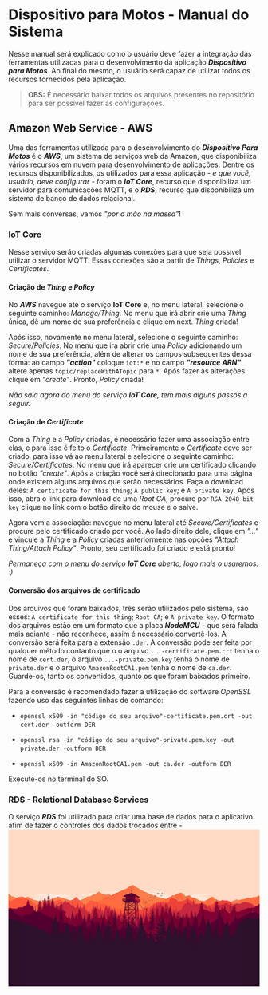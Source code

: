 # Dispositivo para Motos - Manual do Sistema
Nesse manual será explicado como o usuário deve fazer a integração das ferramentas utilizadas para o desenvolvimento da aplicação ***Dispositivo para Motos***. Ao final do mesmo, o usuário será capaz de utilizar todos os recursos fornecidos pela aplicação.

> **OBS:** É necessário baixar todos os arquivos presentes no repositório para ser possível fazer as configurações. 

## Amazon Web Service - AWS

Uma das ferramentas utilizada para o desenvolvimento do ***Dispositivo Para Motos*** é o ***AWS***, um sistema de serviços web da Amazon, que disponibiliza vários recursos em nuvem para desenvolvimento de aplicações. Dentre os recursos disponibilizados, os utilizados para essa aplicação *- e que você, usuário, deve configurar -* foram o ***IoT Core***, recurso que disponibiliza um servidor para comunicações MQTT, e o ***RDS***, recurso que disponibiliza um sistema de banco de dados relacional.

Sem mais conversas, vamos *"por a mão na massa"*!

### IoT Core

Nesse serviço serão criadas algumas conexões para que seja possível utilizar o servidor MQTT. Essas conexões são a partir de *Things*, *Policies* e *Certificates*.

#### Criação de *Thing* e *Policy*

No ***AWS*** navegue até o serviço **IoT Core** e, no menu lateral, selecione o seguinte caminho: *Manage/Thing*. No menu que irá abrir crie uma *Thing* única, dê um nome de sua preferência  e clique em next. *Thing* criada!

Após isso, novamente no menu lateral, selecione o seguinte caminho: *Secure/Policies*. No menu que irá abrir crie uma *Policy* adicionando um nome de sua preferência, além de alterar os campos subsequentes dessa forma: ao campo ***"action"*** coloque ``iot:*`` e no campo ***"resource ARN"*** altere apenas ``topic/replaceWithATopic`` para ``*``. Após fazer as alterações clique em *"create"*. Pronto, *Policy* criada!

*Não saia agora do menu do serviço **IoT Core**, tem mais alguns passos a seguir.*

#### Criação de *Certificate*

Com a *Thing* e a *Policy* criadas, é necessário fazer uma associação entre elas, e para isso é feito o *Certificate*. Primeiramente o *Certificate* deve ser criado, para isso vá ao menu lateral e selecione o seguinte caminho: *Secure/Certificates*. No menu que irá aparecer crie um certificado clicando no botão *"create"*. Após a criação você será direcionado para uma página onde existem alguns arquivos que serão necessários. Faça o download deles: ``A certificate for this thing``; ``A public key``; e ``A private key``. Após isso, abra o link para download de uma *Root CA*, procure por ``RSA 2048 bit key`` clique no link com o botão direito do mouse e o salve.

Agora vem a associação: navegue no menu lateral até *Secure/Certificates* e procure pelo certificado criado por você. Ao lado direito dele, clique em *"..."* e vincule a *Thing* e a *Policy* criadas anteriormente nas opções *"Attach Thing/Attach Policy"*. Pronto, seu certificado foi criado e está pronto!

*Permaneça com o menu do serviço **IoT Core** aberto, logo mais o usaremos. :)*

#### Conversão dos arquivos de certificado

Dos arquivos que foram baixados, três serão utilizados pelo sistema, são esses: ``A certificate for this thing``; ``Root CA``; e ``A private key``. O formato dos arquivos estão em um formato que a placa ***NodeMCU*** - que será falada mais adiante - não reconhece, assim é necessário convertê-los. A conversão será feita para a extensão ``.der``. A conversão pode ser feita por qualquer método contanto que o o arquivo ``...-certificate.pem.crt`` tenha o nome de ``cert.der``, o arquivo ``...-private.pem.key`` tenha o nome de ``private.der`` e o arquivo ``AmazonRootCA1.pem`` tenha o nome de ``ca.der``. Guarde-os, tanto os convertidos, quanto os que foram baixados primeiro.

Para a conversão é recomendado fazer a utilização do software *OpenSSL* fazendo uso das seguintes linhas de comando:

-  ``openssl x509 -in "código do seu arquivo"-certificate.pem.crt -out cert.der -outform DER``

-  ``openssl rsa -in "código do seu arquivo"-private.pem.key -out private.der -outform DER``

-  ``openssl x509 -in AmazonRootCA1.pem -out ca.der -outform DER``

Execute-os no terminal do SO.

### RDS - Relational Database Services

O serviço ***RDS*** foi utilizado para criar uma base de dados para o aplicativo afim de fazer o controles dos dados trocados entre -
<img src = "desktop1.jpg">



